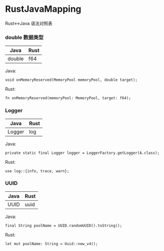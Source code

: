 # RustJavaMapping
Rust&lt;->Java 语法对照表

### double 数据类型

|  Java   | Rust  |
|  ----  | ----  |
| double  | f64 |


Java: </p>
```void onMemoryReserved(MemoryPool memoryPool, double target);```

Rust: </p>
```fn onMemoryReserved(memoryPool: MemoryPool, target: f64);```


### Logger

|  Java   | Rust  |
|  ----  | ----  |
| Logger  | log |

Java: </p>
```private static final Logger logger = LoggerFactory.getLogger(A.class);```

Rust: </p>
```use log::{info, trace, warn};```

### UUID

|  Java   | Rust  |
|  ----  | ----  |
| UUID  | uuid |

Java: </p>
```final String poolName = UUID.randomUUID().toString();```

Rust: </p>
```let mut poolName: String = Uuid::new_v4();```



